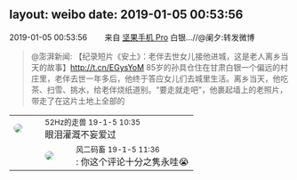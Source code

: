 layout: weibo
date: 2019-01-05 00:53:56
---
<meta name="referrer" content="no-referrer" />

2019-01-05 00:53:56  &nbsp;&nbsp;&nbsp;&nbsp;&nbsp;&nbsp; 来自 <a href="http://app.weibo.com/t/feed/Z4AgP" rel="nofollow">坚果手机 Pro</a>
白银…//@阑夕:转发微博
>  @澎湃新闻: 【纪录短片《安土》：老伴去世女儿接他进城，这是老人离乡当天的故事】http://t.cn/EGysYoM 85岁的孙具仓住在甘肃白银一个偏远的村庄里，老伴去世一年多后，他终于答应女儿们去城里生活。离乡当天，他吃茶、扫雪、挑水，给老伴烧纸道别。“要走就走吧”，他裹起墙上的老照片，带走了在这片土地上全部的 ​​​

<table style="width: 100%;">
  <tr>
    <td style="width: 40px;"><img style="border-radius:50%" src="https://tva4.sinaimg.cn/crop.0.0.180.180.50/8beaf773jw1e8qgp5bmzyj2050050aa8.jpg?KID=imgbed,tva&Expires=1624465825&ssig=md8rJoiby%2B"></td>
    <td colspan="2"><small>52Hz的走兽 19-1-5 10:35</small><br/>眼泪灌溉不妄爱过</td>
  </tr>
  <tr>
    <td/>
    <td style="width: 40px;"><img style="border-radius:50%" src="https://tva3.sinaimg.cn/crop.0.0.639.639.50/6d2a6003jw8f3idy69w2gj20hs0hrt9g.jpg?KID=imgbed,tva&Expires=1624465825&ssig=pDIp%2BiwLQd"></td>
    <td><small>风二码畜 19-1-5 11:36</small><br/>: 你这个评论十分之隽永哇😭</td>
  </tr>
</table>
